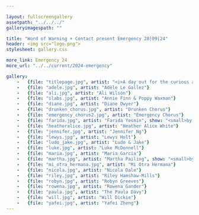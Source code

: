 ```yaml
---

layout: fullscreengallery
assetpath: "../../../"
galleryimagespath: ""

title: "Word of Warning + Contact present Emergency 28|09|24"
header: <img src="logo.png">
stylesheet: gallery.css

more_link: Emergency 24
more_url: "../../current/2024-emergency"

gallery:
    -   {file: "titlepage.jpg", artist: "<i>A day out for the curious at Contact, Sat 28 Sep 2024</i> · Shannon Mulvey"}
    -   {file: "adele.jpg", artist: "Adèle Le Gallez"}
    -   {file: "ali.jpg", artist: "Ali Wilson"} 
    -   {file: "slabs.jpg", artist: "Annie Finn & Poppy Waxman"}
    -   {file: "diane.jpg", artist: "Diane Dwyer"} 
    -   {file: "drunken_chorus.jpg", artist: "Drunken Chorus"}
    -   {file: "emergency_chorus2.jpg", artist: "Emergency Chorus"} 
    -   {file: "farida.jpg", artist: "Farida Yesmin", show: "<small>by Giulia Casalini</small>"}
    -   {file: "heatheralice.jpg", artist: "Heather Alice White"}
    -   {file: "jennifer.jpg", artist: "Jennifer Ng"}
    -   {file: "lewys.jpg", artist: "Lewys Holt"}
    -   {file: "ludo_jake.jpg", artist: "Ludo & Jake"}
    -   {file: "luke.jpg", artist: "Luke McDonnell"}
    -   {file: "maria.jpg", artist: "Maria Garcia"}
    -   {file: "martha.jpg", artist: "Martha Pailing", show: "<small>by Garry Cook</small>"}
    -   {file: "mi_otra_hermana.jpg", artist: "Mi Otra Hermana"}
    -   {file: "nicola.jpg", artist: "Nicola Dale"}
    -   {file: "riley.jpg", artist: "Riley Hamshaw-Mills"}
    -   {file: "robyn.jpg", artist: "Robyn Greeves"}
    -   {file: "rowena.jpg", artist: "Rowena Gander"}
    -   {file: "paula.jpg", artist: "The Paula Davy"}
    -   {file: "will.jpg", artist: "Will Dickie"} 
    -   {file: "yafei.jpg", artist: "Yafei Zheng"}
---
```

